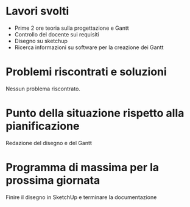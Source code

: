 # Lavori svolti

- Prime 2 ore teoria sulla progettazione e Gantt
- Controllo del docente sui requisiti
- Disegno su sketchup
- Ricerca informazioni su software per la creazione dei Gantt

# Problemi riscontrati e soluzioni

Nessun problema riscontrato.

# Punto della situazione rispetto alla pianificazione

Redazione del disegno e del Gantt 

# Programma di massima per la prossima giornata

Finire il disegno in SketchUp e terminare la documentazione